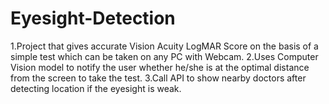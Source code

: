 # Eyesight-Detection
1.Project that gives accurate Vision Acuity LogMAR Score on the basis of a simple test which can be taken on any PC with Webcam. 2.Uses Computer Vision model to notify the user whether he/she is at the optimal distance from the screen to take the test. 3.Call API to show nearby doctors after detecting location if the eyesight is weak.

